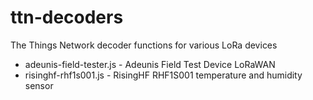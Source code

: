 # ttn-decoders
The Things Network decoder functions for various LoRa devices

* adeunis-field-tester.js - Adeunis Field Test Device LoRaWAN
* risinghf-rhf1s001.js - RisingHF RHF1S001 temperature and humidity sensor
